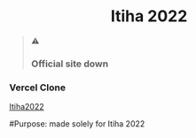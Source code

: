 <h1 align="center">Itiha 2022</h1>  

> :warning:<h3>Official site down<h3>

<h3>Vercel Clone</h3>

[Itiha2022](https://itiha2022.vercel.app/)

#Purpose:
made solely for Itiha 2022
